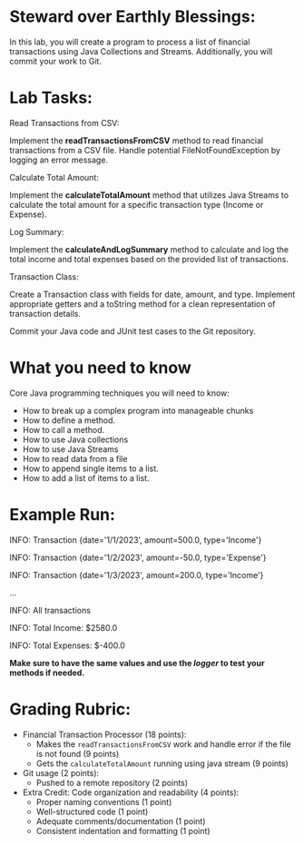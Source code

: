 # Steward over Earthly Blessings:
In this lab, you will create a program to process a list of financial transactions using Java Collections and Streams.
Additionally, you will commit your work to Git.
# Lab Tasks:

Read Transactions from CSV:

Implement the **readTransactionsFromCSV** method to read financial transactions from a CSV file. Handle potential
FileNotFoundException by logging an error message.

Calculate Total Amount:

Implement the **calculateTotalAmount** method that utilizes Java Streams to calculate the total amount for a specific 
transaction type (Income or Expense).

Log Summary:

Implement the **calculateAndLogSummary** method to calculate and log the total income and total expenses based on the 
provided list of transactions.

Transaction Class:

Create a Transaction class with fields for date, amount, and type. Implement appropriate getters and 
a toString method for a clean representation of transaction details.

Commit your Java code and JUnit test cases to the Git repository.

# What you need to know

Core Java programming techniques you will need to know:

- How to break up a complex program into manageable chunks
- How to define a method.
- How to call a method.
- How to use Java collections
- How to use Java Streams
- How to read data from a file
- How to append single items to a list.
- How to add a list of items to a list.

# Example Run:


INFO: Transaction {date='1/1/2023', amount=500.0, type='Income'}

INFO: Transaction {date='1/2/2023', amount=-50.0, type='Expense'}

INFO: Transaction {date='1/3/2023', amount=200.0, type='Income'}

...

INFO: All transactions

INFO: Total Income: $2580.0

INFO: Total Expenses: $-400.0

**Make sure to have the same values and use the _logger_ to test your methods if needed.**

# Grading Rubric:
- Financial Transaction Processor (18 points):
  - Makes the `readTransactionsFromCSV` work and handle error if the file is not found (9 points)   
  - Gets the `calculateTotalAmount` running using java stream (9 points)
- Git usage (2 points):
  - Pushed to a remote repository (2 points)
- Extra Credit: Code organization and readability (4 points):
  - Proper naming conventions (1 point)
  - Well-structured code (1 point)
  - Adequate comments/documentation (1 point)
  - Consistent indentation and formatting (1 point)


